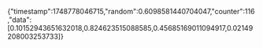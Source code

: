 {"timestamp":1748778046715,"random":0.6098581440704047,"counter":116,"data":[0.10152943651632018,0.824623515088585,0.45685169011094917,0.02149208003253733]}
